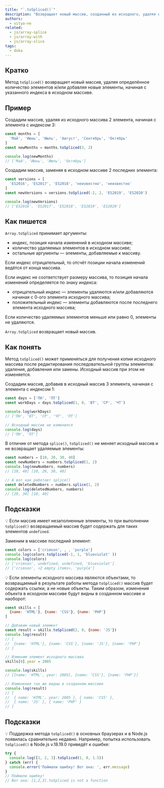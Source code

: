 ```yaml
---
title: "`.toSpliced()`"
description: "Возвращает новый массив, созданный из исходного, удаляя и/или добавляя новые элементы."
authors:
  - vitya-ne
related:
  - js/array-splice
  - js/array-with
  - js/array-slice
tags:
  - doka
---
```


## Кратко

Метод `toSpliced()` возвращает новый массив, удаляя определённое количество элементов и/или добавляя новые элементы, начиная с указанного индекса в исходном массиве.

## Пример

Создадим массив, удаляя из исходного массива 2 элемента, начиная с элемента с индексом 3:

```js
const months = [
  'Май', 'Июнь', 'Июль', 'Август', 'Сентябрь', 'Октябрь'
]
const newMonths = months.toSpliced(3, 2)

console.log(newMonths)
// ['Май', 'Июнь', 'Июль', 'Октябрь']
```

Создадим массив, заменяя в исходном массиве 2 последних элемента:

```js
const versions = [
  'ES2016', 'ES2017', 'ES2018', 'неизвестно', 'неизвестно'
]
const newVersions = versions.toSpliced(-2, 2, 'ES2019', 'ES2020')

console.log(newVersions)
// ['ES2016', 'ES2017', 'ES2018', 'ES2019', 'ES2020']
```

## Как пишется

`Array.toSpliced` принимает аргументы:

- индекс, позиция начала изменений в исходном массиве;
- количество удаляемых элементов в исходном массиве;
- остальные аргументы — элементы, добавляемые к массиву.

Если индекс отрицательный, то отсчёт позиции начала изменений ведётся от конца массива.

Если индекс не соответствует размеру массива, то позиция начала изменений определяется по знаку индекса:

- отрицательный индекс — элементы удаляются и/или добавляются начиная с 0-ого элемента исходного массива;
- положительный индекс — элементы добавляются после последнего элемента исходного массива;

Если количество удаляемых элементов меньше или равно 0, элементы не удаляются.

`Array.toSpliced` возвращает новый массив.

## Как понять

Метод `toSpliced()` может применяться для получения копии исходного массива после редактирования последовательной группы элементов: удаления, добавления или замены. Исходный массив при этом не изменяется.

Создадим массив, добавив в исходный массив 3 элемента, начиная с элемента с индексом 1:

```js
const days = ['ПН', 'ПТ']
const workDays = days.toSpliced(1, 0, 'ВТ', 'СР', 'ЧТ')

console.log(workDays)
// ['ПН', 'ВТ', 'СР', 'ЧТ', 'ПТ']

// Исходный массив не изменился
console.log(days)
// ['ПН', 'ПТ']
```

В отличие от метода `splice()`, `toSpliced()` не меняет исходный массив и не возвращает удаляемые элементы:

```js
const numbers = [10, 20, 30, 40]
const newNumbers = numbers.toSpliced(1, 2)
console.log(newNumbers, numbers)
// [10, 40] [10, 20, 30, 40]

// А вот как работает splice()
const deletedNumbers = numbers.splice(1, 2)
console.log(deletedNumbers, numbers)
// [20, 30] [10, 40]
```

## Подсказки

💡 Если массив имеет незаполненные элементы, то при выполнении `toSpliced()` возвращаемый массив будет содержать для таких элементов `undefined`.

Заменим в массиве последний элемент:

```js
const colors = ['crimson', , , 'purple']
console.log(colors.toSpliced(-1, 1, 'blueviolet' ))
console.log(colors)
// ['crimson', undefined, undefined, 'blueviolet']
// ['crimson', <2 empty items>, 'purple']
```

💡 Если элементы исходного массива являются объектами, то возвращаемый в результате работы метода `toSpliced()` массив будет содержать ссылки, а не новые объекты. Таким образом, изменения объекта в исходном массиве будут видны в созданном массиве и наоборот:

```js
const skills = [
  {name: 'HTML'}, {name: 'CSS'}, {name: 'PHP'}
]

// Добавим новый элемент
const result = skills.toSpliced(2, 0, {name: 'JS'})
console.log(result)
// [
//  {name: 'HTML'}, {name: 'CSS'}, {name: 'JS'}, {name: 'PHP'}
// ]

// Изменим элемент исходного массива
skills[0].year = 2005

console.log(skills)
// [{name: 'HTML', year: 2005}, {name: 'CSS'}, {name: 'PHP'}]

// Изменения так же видны в созданном массиве
console.log(result)
// [
//  { name: 'HTML', year: 2005 }, { name: 'CSS' },
//  { name: 'JS' }, { name: 'PHP' }
// ]
```

## Подсказки

💡 Поддержка метода `toSpliced()` в основных браузерах и в Node.js появилась сравнительно недавно. Например, попытка использовать `toSpliced()` в Node.js v.18.19.0 приведёт к ошибке:

```js
try {
  console.log([1, 2, 3].toSpliced(1, 0, 1.5))
} catch (err) {
  console.error('Поймали ошибку! Вот она: ', err.message)
}
// Поймали ошибку!
// Вот она: [1,2,3].toSpliced is not a function
